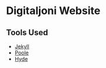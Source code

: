 # Digitaljoni Website


## Tools Used

- [Jekyll](http://jekyllrb.com)
- [Poole](http://getpoole.com)
- [Hyde](http://hyde.getpoole.com)